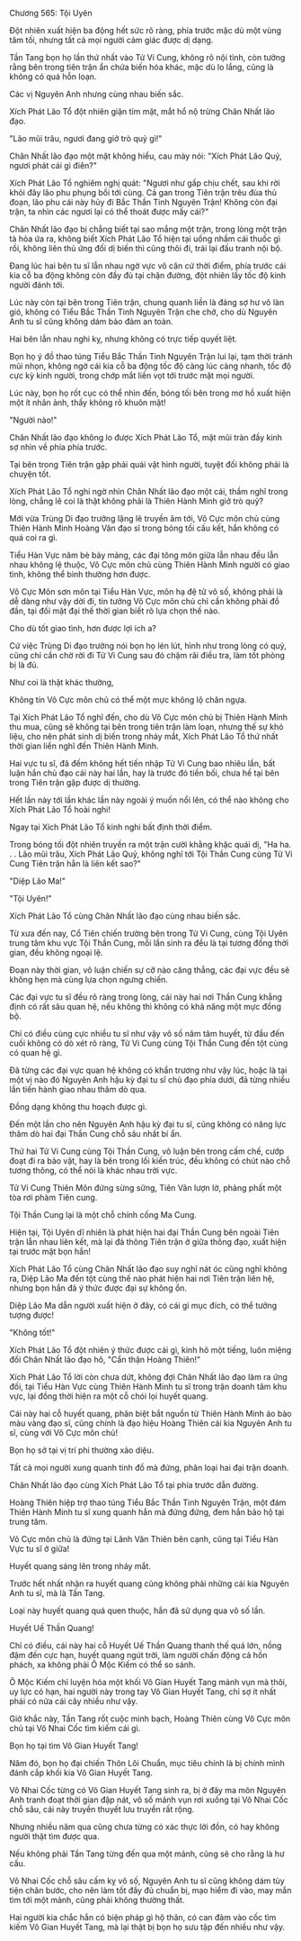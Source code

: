




Chương 565: Tội Uyên


Đột nhiên xuất hiện ba động hết sức rõ ràng, phía trước mặc dù một vùng tăm tối, nhưng tất cả mọi người cảm giác được dị dạng.

Tần Tang bọn họ lần thứ nhất vào Tử Vi Cung, không rõ nội tình, còn tưởng rằng bên trong tiên trận ẩn chứa biến hóa khác, mặc dù lo lắng, cũng là không có quá hỗn loạn.

Các vị Nguyên Anh nhưng cùng nhau biến sắc.

Xích Phát Lão Tổ đột nhiên giận tím mặt, mắt hổ nộ trừng Chân Nhất lão đạo.

"Lão mũi trâu, ngươi đang giở trò quỷ gì!"

Chân Nhất lão đạo một mặt không hiểu, cau mày nói: "Xích Phát Lão Quỷ, ngươi phát cái gì điên?"

Xích Phát Lão Tổ nghiêm nghị quát: "Ngươi như gấp chịu chết, sau khi rời khỏi đây lão phu phụng bồi tới cùng. Cả gan trong Tiên trận trêu đùa thủ đoạn, lão phu cái này hủy đi Bắc Thần Tinh Nguyên Trận! Không còn đại trận, ta nhìn các ngươi lại có thể thoát được mấy cái?"

Chân Nhất lão đạo bị chẳng biết tại sao mắng một trận, trong lòng một trận tà hỏa ứa ra, không biết Xích Phát Lão Tổ hiện tại uống nhầm cái thuốc gì rồi, không liên thủ ứng đối dị biến thì cũng thôi đi, trái lại đấu tranh nội bộ.

Đang lúc hai bên tu sĩ lẫn nhau ngờ vực vô căn cứ thời điểm, phía trước cái kia cỗ ba động không còn đầy đủ tại chặn đường, đột nhiên lấy tốc độ kinh người đánh tới.

Lúc này còn tại bên trong Tiên trận, chung quanh liền là đáng sợ hư vô làn gió, không có Tiểu Bắc Thần Tinh Nguyên Trận che chở, cho dù Nguyên Anh tu sĩ cũng không dám bảo đảm an toàn.

Hai bên lẫn nhau nghi kỵ, nhưng không có trực tiếp quyết liệt.

Bọn họ ý đồ thao túng Tiểu Bắc Thần Tinh Nguyên Trận lui lại, tạm thời tránh mũi nhọn, không ngờ cái kia cỗ ba động tốc độ càng lúc càng nhanh, tốc độ cực kỳ kinh người, trong chớp mắt liền vọt tới trước mặt mọi người.

Lúc này, bọn họ rốt cục có thể nhìn đến, bóng tối bên trong mơ hồ xuất hiện một ít nhân ảnh, thấy không rõ khuôn mặt!

"Người nào!"

Chân Nhất lão đạo không lo được Xích Phát Lão Tổ, mặt mũi tràn đầy kinh sợ nhìn về phía phía trước.

Tại bên trong Tiên trận gặp phải quái vật hình người, tuyệt đối không phải là chuyện tốt.

Xích Phát Lão Tổ nghi ngờ nhìn Chân Nhất lão đạo một cái, thầm nghĩ trong lòng, chẳng lẽ coi là thật không phải là Thiên Hành Minh giở trò quỷ?

Mới vừa Trùng Di đạo trưởng lặng lẽ truyền âm tới, Vô Cực môn chủ cùng Thiên Hành Minh Hoàng Vân đạo sĩ trong bóng tối cấu kết, hắn không có quá coi ra gì.

Tiểu Hàn Vực năm bè bảy mảng, các đại tông môn giữa lẫn nhau đều lẫn nhau không lệ thuộc, Vô Cực môn chủ cùng Thiên Hành Minh người có giao tình, không thể bình thường hơn được.

Vô Cực Môn sơn môn tại Tiểu Hàn Vực, môn hạ đệ tử vô số, không phải là dễ dàng như vậy dời đi, tin tưởng Vô Cực môn chủ chỉ cần không phải đồ đần, tại đối mặt đại thế thời gian biết rõ lựa chọn thế nào.

Cho dù tốt giao tình, hơn được lợi ích a?

Cứ việc Trùng Di đạo trưởng nói bọn họ lén lút, hình như trong lòng có quỷ, cũng chỉ cần chờ rời đi Tử Vi Cung sau đó chậm rãi điều tra, làm tốt phòng bị là đủ.

Như coi là thật khác thường,

Không tin Vô Cực môn chủ có thể một mực không lộ chân ngựa.

Tại Xích Phát Lão Tổ nghĩ đến, cho dù Vô Cực môn chủ bị Thiên Hành Minh thu mua, cũng sẽ không tại bên trong tiên trận làm loạn, nhưng thế sự khó liệu, cho nên phát sinh dị biến trong nháy mắt, Xích Phát Lão Tổ thứ nhất thời gian liền nghĩ đến Thiên Hành Minh.

Hai vực tu sĩ, đã đếm không hết tiến nhập Tử Vi Cung bao nhiêu lần, bất luận hắn chủ đạo cái này hai lần, hay là trước đó tiền bối, chưa hề tại bên trong Tiên trận gặp được dị thường.

Hết lần này tới lần khác lần này ngoài ý muốn nổi lên, có thể nào không cho Xích Phát Lão Tổ hoài nghi!

Ngay tại Xích Phát Lão Tổ kinh nghi bất định thời điểm.

Trong bóng tối đột nhiên truyền ra một trận cười khằng khặc quái dị, "Ha ha. . . Lão mũi trâu, Xích Phát Lão Quỷ, không nghĩ tới Tội Thần Cung cùng Tử Vi Cung Tiên trận hẳn là liên kết sao?"

"Diệp Lão Ma!"

"Tội Uyên!"

Xích Phát Lão Tổ cùng Chân Nhất lão đạo cùng nhau biến sắc.

Từ xưa đến nay, Cổ Tiên chiến trường bên trong Tử Vi Cung, cùng Tội Uyên trung tâm khu vực Tội Thần Cung, mỗi lần sinh ra đều là tại tương đồng thời gian, đều không ngoại lệ.

Đoạn này thời gian, vô luận chiến sự cỡ nào căng thẳng, các đại vực đều sẽ không hẹn mà cùng lựa chọn ngưng chiến.

Các đại vực tu sĩ đều rõ ràng trong lòng, cái này hai nơi Thần Cung khẳng định có rất sâu quan hệ, nếu không thì không có khả năng một mực đồng bộ.

Chỉ có điều cùng cực nhiều tu sĩ như vậy vô số năm tâm huyết, từ đầu đến cuối không có dò xét rõ ràng, Tử Vi Cung cùng Tội Thần Cung đến tột cùng có quan hệ gì.

Đã từng các đại vực quan hệ không có khẩn trương như vậy lúc, hoặc là tại một vị nào đó Nguyên Anh hậu kỳ đại tu sĩ chủ đạo phía dưới, đã từng nhiều lần tiến hành giao nhau thăm dò qua.

Đồng dạng không thu hoạch được gì.

Đến một lần cho nên Nguyên Anh hậu kỳ đại tu sĩ, cũng không có năng lực thăm dò hai đại Thần Cung chỗ sâu nhất bí ẩn.

Thứ hai Tử Vi Cung cùng Tội Thần Cung, vô luận bên trong cấm chế, cướp đoạt đi ra bảo vật, hay là bên trong lối kiến trúc, đều không có chút nào chỗ tương thông, có thể nói là khác nhau trời vực.

Tử Vi Cung Thiên Môn đứng sừng sững, Tiên Vân lượn lờ, phảng phất một tòa rơi phàm Tiên cung.

Tội Thần Cung lại là một chỗ chính cống Ma Cung.

Hiện tại, Tội Uyên dĩ nhiên là phát hiện hai đại Thần Cung bên ngoài Tiên trận lẫn nhau liên kết, mà lại đả thông Tiên trận ở giữa thông đạo, xuất hiện tại trước mặt bọn hắn!

Xích Phát Lão Tổ cùng Chân Nhất lão đạo suy nghĩ nát óc cũng nghĩ không ra, Diệp Lão Ma đến tột cùng thế nào phát hiện hai nơi Tiên trận liên hệ, nhưng bọn hắn đã ý thức được đại sự không ổn.

Diệp Lão Ma dẫn người xuất hiện ở đây, có cái gì mục đích, có thể tưởng tượng được!

"Không tốt!"

Xích Phát Lão Tổ đột nhiên ý thức được cái gì, kinh hô một tiếng, luôn miệng đối Chân Nhất lão đạo hô, "Cẩn thận Hoàng Thiên!"

Xích Phát Lão Tổ lời còn chưa dứt, không đợi Chân Nhất lão đạo làm ra ứng đối, tại Tiểu Hàn Vực cùng Thiên Hành Minh tu sĩ trong trận doanh tâm khu vực, lại đồng thời hiện ra một cỗ chói lọi huyết quang.

Cái này hai cỗ huyết quang, phân biệt bắt nguồn từ Thiên Hành Minh áo bào màu vàng đạo sĩ, cũng chính là đạo hiệu Hoàng Thiên cái kia Nguyên Anh tu sĩ, cùng với Vô Cực môn chủ!

Bọn họ sở tại vị trí phi thường xảo diệu.

Tất cả mọi người xung quanh tinh đồ mà đứng, phân loại hai đại trận doanh.

Chân Nhất lão đạo cùng Xích Phát Lão Tổ tại phía trước dẫn đường.

Hoàng Thiên hiệp trợ thao túng Tiểu Bắc Thần Tinh Nguyên Trận, một đám Thiên Hành Minh tu sĩ xung quanh hắn mà đứng đứng, đem hắn bảo hộ tại trung tâm.

Vô Cực môn chủ là đứng tại Lãnh Vân Thiên bên cạnh, cũng tại Tiểu Hàn Vực tu sĩ ở giữa!

Huyết quang sáng lên trong nháy mắt.

Trước hết nhất nhận ra huyết quang cũng không phải những cái kia Nguyên Anh tu sĩ, mà là Tần Tang.

Loại này huyết quang quá quen thuộc, hắn đã sử dụng qua vô số lần.

Huyết Uế Thần Quang!

Chỉ có điều, cái này hai cỗ Huyết Uế Thần Quang thanh thế quá lớn, nồng đậm đến cực hạn, huyết quang ngút trời, làm người chấn động cả hồn phách, xa không phải Ô Mộc Kiếm có thể so sánh.

Ô Mộc Kiếm chỉ luyện hóa một khối Vô Gian Huyết Tang mảnh vụn mà thôi, uy lực có hạn, hai người này trong tay Vô Gian Huyết Tang, chỉ sợ ít nhất phải có nửa cái cây nhiều như vậy.

Giờ khắc này, Tần Tang rốt cuộc minh bạch, Hoàng Thiên cùng Vô Cực môn chủ tại Vô Nhai Cốc tìm kiếm cái gì.

Bọn họ tại tìm Vô Gian Huyết Tang!

Năm đó, bọn họ đại chiến Thôn Lôi Chuẩn, mục tiêu chính là bị chính mình đánh cắp khối kia Vô Gian Huyết Tang.

Vô Nhai Cốc từng có Vô Gian Huyết Tang sinh ra, bị ở đây ma môn Nguyên Anh tranh đoạt thời gian đập nát, vô số mảnh vụn rơi xuống tại Vô Nhai Cốc chỗ sâu, cái này truyền thuyết lưu truyền rất rộng.

Nhưng nhiều năm qua cũng chưa từng có xác thực lời đồn, có hay không người thật tìm được qua.

Nếu không phải Tần Tang từng đến qua một mảnh, cũng sẽ cho rằng là hư cấu.

Vô Nhai Cốc chỗ sâu cấm kỵ vô số, Nguyên Anh tu sĩ cũng không dám tùy tiện chân bước, cho nên làm tốt đầy đủ chuẩn bị, mạo hiểm đi vào, may mắn tìm tới một mảnh, cũng phải không thường thất.

Hai người kia chắc hẳn có biện pháp gì hộ thân, có can đảm vào cốc tìm kiếm Vô Gian Huyết Tang, mà lại thật bị bọn họ sưu tập đến nhiều như vậy.




